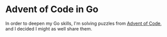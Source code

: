 # Advent of Code in Go

In order to deepen my Go skills, I'm solving puzzles from [Advent of Code](https://adventofcode.com/), and I decided I might as well share them.

